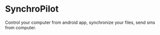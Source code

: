 # SynchroPilot
Control your computer from android app, synchronize your files, send sms from computer.
